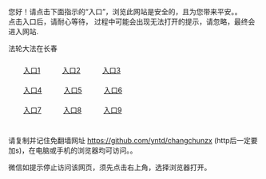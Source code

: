 您好！请点击下面指示的“入口”，浏览此网站是安全的，且为您带来平安。。 <br/>
点击入口后，请耐心等待， 过程中可能会出现无法打开的提示，请忽略，最终会进入网站. </br>

法轮大法在长春<br/>
<div style="padding:10px"><a style="margin:20px" target="_blank" href="https://d1wrqz0k13vp7d.cloudfront.net/2Qpsp?vcvhv" id="ccLink1" rel="nofollow">入口1</a> <a target="_blank" style="margin:20px" href="https://d3hksjpua483w.cloudfront.net/2Qpsp?axxlbny" id="ccLink2" rel="nofollow">入口2</a> <a style="margin:20px" target="_blank" href="https://d6fydbelq0poo.cloudfront.net/2Qpsp?vgscfmra" id="ccLink3" rel="nofollow">入口3</a></div>

<div style="padding:10px" ><a style="margin:20px" target="_blank" href="https://d1wrqz0k13vp7d.cloudfront.net/2Qpsp?vcvhv" id="ccLink4" rel="nofollow">入口4</a> <a style="margin:20px" href="https://d3hksjpua483w.cloudfront.net/2Qpsp?axxlbny" target="_blank" id="ccLink5" rel="nofollow">入口5</a> <a style="margin:20px" href="https://d6fydbelq0poo.cloudfront.net/2Qpsp?vgscfmra" target="_blank" id="ccLink6" rel="nofollow">入口6</a></div>

<div style="padding:10px"><a style="margin:20px" target="_blank" href="https://d1wrqz0k13vp7d.cloudfront.net/2Qpsp?vcvhv" id="ccLink7" rel="nofollow">入口7</a> <a style="margin:20px" href="https://d3hksjpua483w.cloudfront.net/2Qpsp?axxlbny" target="_blank" id="ccLink8" rel="nofollow">入口8</a> <a style="margin:20px" target="_blank" href="https://d6fydbelq0poo.cloudfront.net/2Qpsp?vgscfmra" id="ccLink9" rel="nofollow">入口9</a></div>

<br/>



请复制并记住免翻墙网址 https://github.com/yntd/changchunzx (http后一定要加s)，在电脑或手机的浏览器均可访问。。<br/>

微信如提示停止访问该网页，须先点击右上角，选择浏览器打开。
